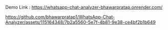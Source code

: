 Demo Link : https://whatsapp-chat-analyzer-bhawarpratap.onrender.com/


https://github.com/bhawarpratap1/WhatsApp-Chat-Analyzer/assets/115164348/7b2a5560-5e7f-4b81-9e38-ce4bf2b1b649

